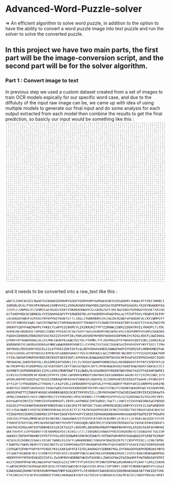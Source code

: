 # Advanced-Word-Puzzle-solver
=> An efficient algorithm to solve word puzzle, in addition to the option to have the ability to convert a word puzzle image into text puzzle and run the solver to solve the converted puzzle. 
## In this project we have two main parts, the first part will be the image-conversion script, and the second part will be for the solver algorithm. 
### Part 1 : Convert image to text 
In previous step we used a custom dataset created from a set of images to train OCR models espically for our specific word case, and due to the diffuluty of the input raw image can be, we came up with idea of using multiple models to generate our final input and do some analysis for each output extracted from each model then combine the results to get the final prediction, so basicly our input would be something like this :
![alt text](images/rednew.png)

and it needs to be converted into a raw_text like this : 

![alt text](images/raw_text.PNG)

